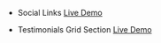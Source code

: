 - Social Links [Live Demo](https://hassanarafa-dev.github.io/Front-end-mentor-challenges/social-links-profile-main/)

- Testimonials Grid Section [Live Demo](https://hassanarafa-dev.github.io/Front-end-mentor-challenges/Testimonials-grid-section-main/)
